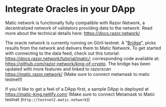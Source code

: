 # Integrate Oracles in your DApp

Matic network is functionally fully compatible with Razor Network, a decentralized network of validators providing data to the network. Read more about the technical details here: https://docs.razor.network/

The oracle network is currently running on Görli testnet. A "[Bridge](https://github.com/razor-network/bridge)", picks results from the network and delivers them to Matic Network. 
To get started with connecting to the data feed, check out this tutorial: https://docs.razor.network/tutorial/matic/; corresponding code available at: https://github.com/razor-network/king-of-crypto. The bridge has been updated with more features and linked to razorscan https://matic.razor.network/ (Make sure to connect metamask to matic testnet!)

If you'd like to get a feel of a DApp first, a sample DApp is deployed at https://matic-king.netlify.com/ (Make sure to connect Metamask to Matic testnet (`http://testnet2.matic.network`))


